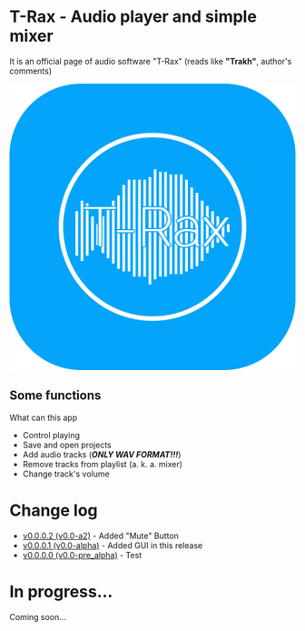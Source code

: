 # T-Rax - Audio player and simple mixer

It is an official page of audio software "T-Rax" (reads like **"Trakh"**, author's comments)

![Logo of T-Rax](favicon512.png)

## Some functions

What can this app

* Control playing
* Save and open projects
* Add audio tracks (***ONLY WAV FORMAT!!!***)
* Remove tracks from playlist (a. k. a. mixer)
* Change track's volume

# Change log

* [v0.0.0.2 (v0.0-a2)](https://thulenorge.io/T-RAX/v0.0.0.2/index.html) - Added "Mute" Button
* [v0.0.0.1 (v0.0-alpha)](https://thulenorge.github.io/T-RAX/v0.0.0.1/index.html) - Added GUI in this release
* [v0.0.0.0 (v0.0-pre_alpha)](https://thulenorge.github.io/T-RAX/v0.0.0.0/index.html) - Test

# In progress...

Coming soon...
